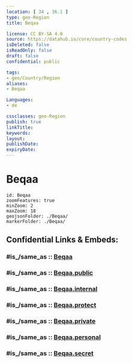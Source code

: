```yaml
---
location: [ 34 , 36.1 ] 
type: geo-Region
title: Beqaa

license: CC BY-SA 4.0
source: https://datahub.io/core/country-codes
isDeleted: false
isReadOnly: false
draft: false
confidential: public

tags:
- geo/Country/Region
aliases:
- Beqaa

Languages:
- de

cssclasses: geo-Region
publish: true
linkTitle: 
keywords: 
layout: 
publishDate: 
expiryDate: 
---
```


# Beqaa

```leaflet
id: Beqaa
zoomFeatures: true 
minZoom: 2 
maxZoom: 18
geojsonFolder: ./Beqaa/
markerFolder: ./Beqaa/
```


## Confidential Links & Embeds: 

### #is_/same_as :: [Beqaa](/_Standards/Earth/Continent/Asia/Asia~West/Lebanon/Governorates~Lebanon/Beqaa.md) 

### #is_/same_as :: [Beqaa.public](/_public/Earth/Continent/Asia/Asia~West/Lebanon/Governorates~Lebanon/Beqaa.public.md) 

### #is_/same_as :: [Beqaa.internal](/_internal/Earth/Continent/Asia/Asia~West/Lebanon/Governorates~Lebanon/Beqaa.internal.md) 

### #is_/same_as :: [Beqaa.protect](/_protect/Earth/Continent/Asia/Asia~West/Lebanon/Governorates~Lebanon/Beqaa.protect.md) 

### #is_/same_as :: [Beqaa.private](/_private/Earth/Continent/Asia/Asia~West/Lebanon/Governorates~Lebanon/Beqaa.private.md) 

### #is_/same_as :: [Beqaa.personal](/_personal/Earth/Continent/Asia/Asia~West/Lebanon/Governorates~Lebanon/Beqaa.personal.md) 

### #is_/same_as :: [Beqaa.secret](/_secret/Earth/Continent/Asia/Asia~West/Lebanon/Governorates~Lebanon/Beqaa.secret.md)


